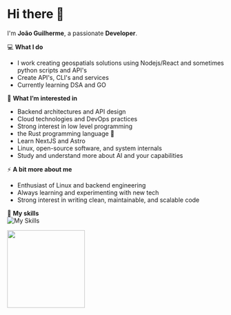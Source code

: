 # Hi there 👋

I'm **João Guilherme**, a passionate **Developer**. 

💻 **What I do**  
- I work creating geospatials solutions using Nodejs/React and sometimes python scripts and API's
- Create API's, CLI's and services
- Currently learning DSA and GO

🌱 **What I’m interested in**  
- Backend architectures and API design  
- Cloud technologies and DevOps practices
- Strong interest in low level programming
- the Rust programming language 🦀
- Learn NextJS and Astro
- Linux, open-source software, and system internals
- Study and understand more about AI and your capabilities

⚡ **A bit more about me**  
- Enthusiast of Linux and backend engineering  
- Always learning and experimenting with new tech  
- Strong interest in writing clean, maintainable, and scalable code

🚀 **My skills**<br>
![My Skills](https://go-skill-icons.vercel.app/api/icons?i=aws,react,js,ts,html,css,nodejs,nest,express,python,fastapi,go,c,postgres,redis,docker,linux,arch,neovim&perline=4)
  
<a href="https://github.com/JoaoGuilherme2909" title="Github stats de joao guilherme dos santos">
  <img height="180em" src="https://github-readme-stats.vercel.app/api?username=JoaoGuilherme2909&theme=dracula&show_icons=true" />
</a>
